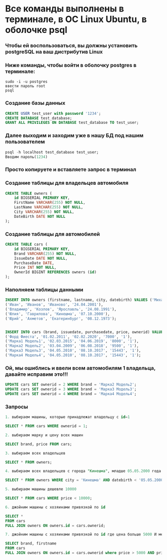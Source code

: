 # Все команды выполнены в терминале, в ОС Linux Ubuntu, в оболочке psql
### Чтобы ей воспользоваться, вы должны установить postgreSQL на ваш дистрибутив Linux
### Ниже команды, чтобы войти в оболочку postgres в терминале:
```
sudo -i -u postgres
ввести пароль root
psql
```

### Создание базы данных
``` sql
CREATE USER test_user with password '1234';
CREATE DATABASE test_database;
GRANT ALL PRIVILEGES ON DATABASE test_database TO test_user;
```
### Далее выходим и заходим уже в нашу БД под нашим пользователем
``` sql
psql -h localhost test_database test_user;
Вводим пароль(1234)
```

### Просто копируете и вставляете запрос в терминал

### Создание таблицы для владельцев автомобиля
``` sql
CREATE TABLE owners (
    id BIGSERIAL PRIMARY KEY,
    FirstName VARCHAR(255) NOT NULL,
    LastName VARCHAR(255) NOT NULL,
    City VARCHAR(255) NOT NULL,
    DateBirth DATE NOT NULL
);
```

### Создание таблицы для автомобилей
``` sql
CREATE TABLE cars (
    id BIGSERIAL PRIMARY KEY,
    Brand VARCHAR(255) NOT NULL,
    IssueDate DATE NOT NULL,
    PurchaseDate DATE,
    Price INT NOT NULL,
    OwnerId BIGINT REFERENCES owners (id)
);
```

### Наполняем таблицы данными
``` sql
INSERT INTO owners (firstname, lastname, city, datebirth) VALUES ('Михаил', 'Гаврилов', 'Кинешма', '04.04.2000'),
('Иван', 'Иванов', 'Иваново', '24.04.2001'),
('Владимир', 'Козлов', 'Ярославль', '24.08.1991'),
('Юлия', 'Гаврилова', 'Кинешма', '07.10.2000'),
('Юрий', 'Ахметов', 'Екатеринбург', '08.12.1973');


INSERT INTO cars (brand, issuedate, purchasedate, price, ownerid) VALUES 
('Форд Фиеста', '01.02.2011', '02.02.2020', '7000', '1'),
('Марка1 Модель1', '02.03.2015', '04.06.2019', '8000', '1'),
('Марка2 Модель2', '03.04.2009', '06.08.2018', '9500', '1'),
('Марка3 Модель3', '04.05.2010', '08.10.2017', '15443', '1'),
('Марка4 Модель4', '04.05.2010', '08.10.2017', '15443', '1');
```

### Ой, мы ошиблись и ввели всем автомобилям 1 владельца, давайте исправим это!!!
``` sql
UPDATE cars SET ownerid = 2 WHERE brand = 'Марка2 Модель2';
UPDATE cars SET ownerid = 3 WHERE brand = 'Марка3 Модель3';
UPDATE cars SET ownerid = 4 WHERE brand = 'Марка4 Модель4';
```

### Запросы

``` sql
1. выбираем машины, которые принадлежат владельцу с id=1

SELECT * FROM cars WHERE ownerid = 1;

2. выбираем марку и цену всех машин

SELECT brand, price FROM cars;

3. выбираем всех владельцев

SELECT * FROM owners;

4. выбираем всех владельцев с города "Кинешма", младше 05.05.2000 года

SELECT * FROM owners WHERE city = 'Кинешма' AND datebirth < '05.05.2000'; 

5. выбираем машины дешевле 10000

SELECT * FROM cars WHERE price < 10000;

6. джойним машины с хозяинами привязкой по id

SELECT *
FROM cars
FULL JOIN owners ON owners.id = cars.ownerid;

7. джойним машины с хозяинами привязкой по id где цена больше 5000 И меньше 10000

SELECT brand, firstname
FROM cars
FULL JOIN owners ON owners.id = cars.ownerid where price > 5000 AND price < 10000;
```